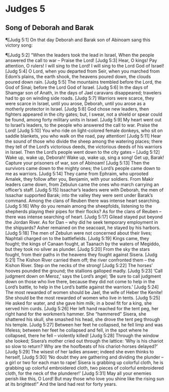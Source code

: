# Judges 5

## Song of Deborah and Barak
¶[Judg 5:1] On that day Deborah and Barak son of Abinoam sang this victory song:

¶[Judg 5:2] “When the leaders took the lead in Israel, When the people answered the call to war – Praise the Lord!
[Judg 5:3] Hear, O kings! Pay attention, O rulers! I will sing to the Lord! I will sing to the Lord God of Israel!
[Judg 5:4] O Lord, when you departed from Seir, when you marched from Edom’s plains, the earth shook, the heavens poured down, the clouds poured down rain.
[Judg 5:5] The mountains trembled before the Lord, the God of Sinai; before the Lord God of Israel.
[Judg 5:6] In the days of Shamgar son of Anath, in the days of Jael caravans disappeared; travelers had to go on winding side roads.
[Judg 5:7] Warriors were scarce, they were scarce in Israel, until you arose, Deborah, until you arose as a motherly protector in Israel.
[Judg 5:8] God chose new leaders, then fighters appeared in the city gates; but, I swear, not a shield or spear could be found, among forty military units in Israel.
[Judg 5:9] My heart went out to Israel’s leaders, to the people who answered the call to war. Praise the Lord!
[Judg 5:10] You who ride on light-colored female donkeys, who sit on saddle blankets, you who walk on the road, pay attention!
[Judg 5:11] Hear the sound of those who divide the sheep among the watering places; there they tell of the Lord’s victorious deeds, the victorious deeds of his warriors in Israel. Then the Lord’s people went down to the city gates –
[Judg 5:12] Wake up, wake up, Deborah! Wake up, wake up, sing a song! Get up, Barak! Capture your prisoners of war, son of Abinoam!
[Judg 5:13] Then the survivors came down to the mighty ones; the Lord’s people came down to me as warriors.
[Judg 5:14] They came from Ephraim, who uprooted Amalek, they follow after you, Benjamin, with your soldiers. From Makir leaders came down, from Zebulun came the ones who march carrying an officer’s staff.
[Judg 5:15] Issachar’s leaders were with Deborah, the men of Issachar supported Barak; into the valley they were sent under Barak’s command. Among the clans of Reuben there was intense heart searching.
[Judg 5:16] Why do you remain among the sheepfolds, listening to the shepherds playing their pipes for their flocks? As for the clans of Reuben – there was intense searching of heart.
[Judg 5:17] Gilead stayed put beyond the Jordan River. As for Dan – why did he seek temporary employment in the shipyards? Asher remained on the seacoast, he stayed by his harbors.
[Judg 5:18] The men of Zebulun were not concerned about their lives; Naphtali charged on to the battlefields.
[Judg 5:19] Kings came, they fought; the kings of Canaan fought, at Taanach by the waters of Megiddo, but they took no silver as plunder.
[Judg 5:20] From the sky the stars fought, from their paths in the heavens they fought against Sisera.
[Judg 5:21] The Kishon River carried them off; the river confronted them – the Kishon River. Step on the necks of the strong!
[Judg 5:22] The horses’ hooves pounded the ground; the stallions galloped madly.
[Judg 5:23] ‘Call judgment down on Meroz,’ says the Lord’s angel; ‘Be sure to call judgment down on those who live there, because they did not come to help in the Lord’s battle, to help in the Lord’s battle against the warriors.’
[Judg 5:24] The most rewarded of women should be Jael, the wife of Heber the Kenite! She should be the most rewarded of women who live in tents.
[Judg 5:25] He asked for water, and she gave him milk; in a bowl fit for a king, she served him curds.
[Judg 5:26] Her left hand reached for the tent peg, her right hand for the workmen’s hammer. She “hammered” Sisera, she shattered his skull, she smashed his head, she drove the tent peg through his temple.
[Judg 5:27] Between her feet he collapsed, he fell limp and was lifeless; between her feet he collapsed and fell, in the spot where he collapsed, there he fell – violently killed!
[Judg 5:28] Through the window she looked; Sisera’s mother cried out through the lattice: ‘Why is his chariot so slow to return? Why are the hoofbeats of his chariot-horses delayed?’
[Judg 5:29] The wisest of her ladies answer; indeed she even thinks to herself,
[Judg 5:30] ‘No doubt they are gathering and dividing the plunder – a girl or two for each man to rape! Sisera is grabbing up colorful cloth, he is grabbing up colorful embroidered cloth, two pieces of colorful embroidered cloth, for the neck of the plunderer!’
[Judg 5:31] May all your enemies perish like this, O Lord! But may those who love you shine like the rising sun at its brightest!” And the land had rest for forty years.
